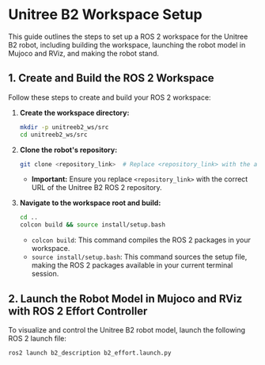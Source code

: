 # Unitree B2 Workspace Setup

This guide outlines the steps to set up a ROS 2 workspace for the Unitree B2 robot, including building the workspace, launching the robot model in Mujoco and RViz, and making the robot stand.

## 1. Create and Build the ROS 2 Workspace

Follow these steps to create and build your ROS 2 workspace:

1.  **Create the workspace directory:**

    ```bash
    mkdir -p unitreeb2_ws/src
    cd unitreeb2_ws/src
    ```

2.  **Clone the robot's repository:**

    ```bash
    git clone <repository_link>  # Replace <repository_link> with the actual repository URL
    ```

    * **Important:** Ensure you replace `<repository_link>` with the correct URL of the Unitree B2 ROS 2 repository.

3.  **Navigate to the workspace root and build:**

    ```bash
    cd ..
    colcon build && source install/setup.bash
    ```

    * `colcon build`: This command compiles the ROS 2 packages in your workspace.
    * `source install/setup.bash`: This command sources the setup file, making the ROS 2 packages available in your current terminal session.

## 2. Launch the Robot Model in Mujoco and RViz with ROS 2 Effort Controller

To visualize and control the Unitree B2 robot model, launch the following ROS 2 launch file:

```bash
ros2 launch b2_description b2_effort.launch.py

